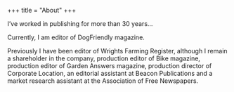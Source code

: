 +++
title = "About"
+++

I’ve worked in publishing for more than 30 years…

Currently, I am editor of DogFriendly magazine.

Previously I have been editor of Wrights Farming Register, although I remain a shareholder in the company, production editor of Bike magazine, production editor of Garden Answers magazine, production director of Corporate Location, an editorial assistant at Beacon Publications and a market research assistant at the Association of Free Newspapers.